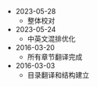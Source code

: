 - 2023-05-28
  - 整体校对
- 2023-05-24
  - 中英文混排优化
- 2016-03-20
  - 所有章节翻译完成
- 2016-03-03
  - 目录翻译和结构建立
